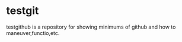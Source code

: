 # testgit


testgithub is a repository for showing minimums of github and how to maneuver,functio,etc.
